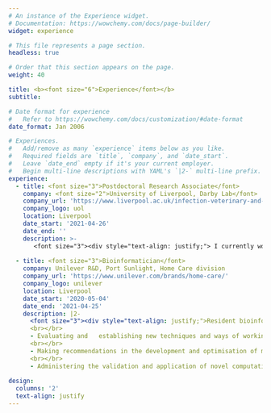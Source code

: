 ```yaml
---
# An instance of the Experience widget.
# Documentation: https://wowchemy.com/docs/page-builder/
widget: experience

# This file represents a page section.
headless: true

# Order that this section appears on the page.
weight: 40

title: <b><font size="6">Experience</font></b>
subtitle:

# Date format for experience
#   Refer to https://wowchemy.com/docs/customization/#date-format
date_format: Jan 2006

# Experiences.
#   Add/remove as many `experience` items below as you like.
#   Required fields are `title`, `company`, and `date_start`.
#   Leave `date_end` empty if it's your current employer.
#   Begin multi-line descriptions with YAML's `|2-` multi-line prefix.
experience:
  - title: <font size="3">Postdoctoral Research Associate</font>
    company: <font size="2">University of Liverpool, Darby Lab</font>
    company_url: 'https://www.liverpool.ac.uk/infection-veterinary-and-ecological-sciences/staff/alistair-darby/'
    company_logo: uol
    location: Liverpool
    date_start: '2021-04-26'
    date_end: ''
    description: >-
       <font size="3"><div style="text-align: justify;"> I currently work in the HPRU-GI, and lab of Prof. Alistair Darby, performing bioinformatic research, primarily on the genomics of gastrointestinal infections. All current work is described in more detail under "Projects". </div></font>
        
  - title: <font size="3">Bioinformatician</font>
    company: Unilever R&D, Port Sunlight, Home Care division
    company_url: 'https://www.unilever.com/brands/home-care/'
    company_logo: unilever
    location: Liverpool
    date_start: '2020-05-04'
    date_end: '2021-04-25'
    description: |2-
      <font size="3"><div style="text-align: justify;">Resident bioinformatician for the Unilever Home Care division, responsible for:  
      <br></br>
      - Evaluating and   establishing new techniques and ways of working and to develop the OMICS skill base, aligned to business needs.   
      <br></br>
      - Making recommendations in the development and optimisation of molecular techniques, pipelines, visualisation tools and database selection/curation.   
      <br></br>
      - Administering the validation and application of novel computational methods, statistical methods and bioinformatic analysis pipelines.</div></font>
      
design:
  columns: '2'
  text-align: justify
---
```

